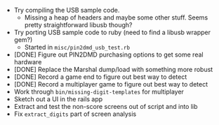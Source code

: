 * Try compiling the USB sample code.
  * Missing a heap of headers and maybe some other stuff. Seems pretty
    straightforward libusb though?
* Try porting USB sample code to ruby (need to find a libusb wrapper gem?)
  * Started in `misc/pin2dmd_usb_test.rb`
* [DONE] Figure out PIN2DMD purchasing options to get some real hardware
* [DONE] Replace the Marshal dump/load with something more robust
* [DONE] Record a game end to figure out best way to detect
* [DONE] Record a multiplayer game to figure out best way to detect
* Work through `bin/missing-digit-templates` for multiplayer
* Sketch out a UI in the rails app
* Extract and test the non-score screens out of script and into lib
* Fix `extract_digits` part of screen analysis
